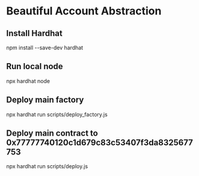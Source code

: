 # Beautiful Account Abstraction

## Install Hardhat
npm install --save-dev hardhat

## Run local node
npx hardhat node

## Deploy main factory
npx hardhat run scripts/deploy_factory.js

## Deploy main contract to 0x77777740120c1d679c83c53407f3da8325677753
npx hardhat run scripts/deploy.js

